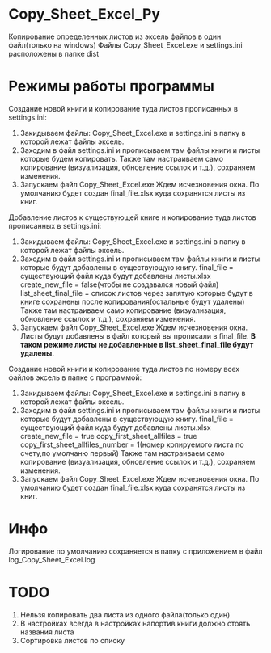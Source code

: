 # Copy_Sheet_Excel_Py

Копирование определенных листов из эксель файлов в один файл(только на windows)
Файлы Copy_Sheet_Excel.exe и settings.ini расположены в папке dist

# Режимы работы программы
Создание новой книги и копирование туда листов прописанных в settings.ini:

1. Закидываем файлы: Copy_Sheet_Excel.exe и settings.ini в папку в которой лежат файлы эксель.
2. Заходим в файл settings.ini и прописываем там файлы книги и листы которые будем копировать. Также там настраиваем
   само копирование (визуализация, обновление ссылок и т.д.), сохраняем изменения.
3. Запускаем файл Copy_Sheet_Excel.exe Ждем исчезновения окна. По умолчанию будет создан final_file.xlsx куда сохранятся
   листы из книг.

Добавление листов к существующей книге и копирование туда листов прописанных в settings.ini:

1. Закидываем файлы: Copy_Sheet_Excel.exe и settings.ini в папку в которой лежат файлы эксель.
2. Заходим в файл settings.ini и прописываем там файлы книги и листы которые будут добавлены в существующую книгу.
   final_file = существующий файл куда будут добавлены листы.xlsx create_new_file = false(чтобы не создавался новый
   файл)
   list_sheet_final_file = список листов через запятую которые будут в книге сохранены после копирования(остальные будут
   удалены)
   Также там настраиваем само копирование (визуализация, обновление ссылок и т.д.), сохраняем изменения.
3. Запускаем файл Copy_Sheet_Excel.exe Ждем исчезновения окна. Листы будут добавлены в файл который вы прописали в
   final_file. **В таком режиме листы не добавленные в list_sheet_final_file будут удалены.**
   
Создание новой книги и копирование туда листов по номеру вcех файлов эксель в папке с программой:

1. Закидываем файлы: Copy_Sheet_Excel.exe и settings.ini в папку в которой лежат файлы эксель.
2. Заходим в файл settings.ini и прописываем там файлы книги и листы которые будут добавлены в существующую книгу.
   final_file = существующий файл куда будут добавлены листы.xlsx
   create_new_file = true
   copy_first_sheet_allfiles = true
   copy_first_sheet_allfiles_number = 1(номер копируемого листа по счету,по умолчаню первый)
   Также там настраиваем само копирование (визуализация, обновление ссылок и т.д.), сохраняем изменения.
3. Запускаем файл Copy_Sheet_Excel.exe Ждем исчезновения окна. По умолчанию будет создан final_file.xlsx куда сохранятся
   листы из книг.

# Инфо

Логирование по умолчанию сохраняется в папку с приложением в файл log_Copy_Sheet_Excel.log

# TODO

1. Нельзя копировать два листа из одного файла(только один)
2. В настройках всегда в настройках напортив книги должно стоять названия листа
3. Сортировка листов по списку





